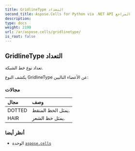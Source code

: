 ```yaml
---
title: GridlineType التعداد
second_title: Aspose.Cells for Python via .NET API المراجع
description:
type: docs
weight: 2190
url: /ar/aspose.cells/gridlinetype/
is_root: false
---
```

##  GridlineType التعداد
تعداد نوع خط الشبكة.



يكشف النوع GridlineType عن الأعضاء التاليين:

###  مجالات
| مجال| وصف|
| :- | :- |
| DOTTED | يمثل الخط المنقط.|
| HAIR | يمثل خط الشعر.|



###  أنظر أيضا
* الوحدة [`aspose.cells`](..)
